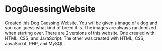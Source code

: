 # DogGuessingWebsite

Created this Dog Guessing Website. You will be given a image of a dog and you can guess what kind of breed it is. The images are always randomized when starting over. There are 2 versions of this website. One created with HTML, CSS, and JavaScript. The other was created with HTML, CSS, JavaScript, PHP, and MySQL. 
